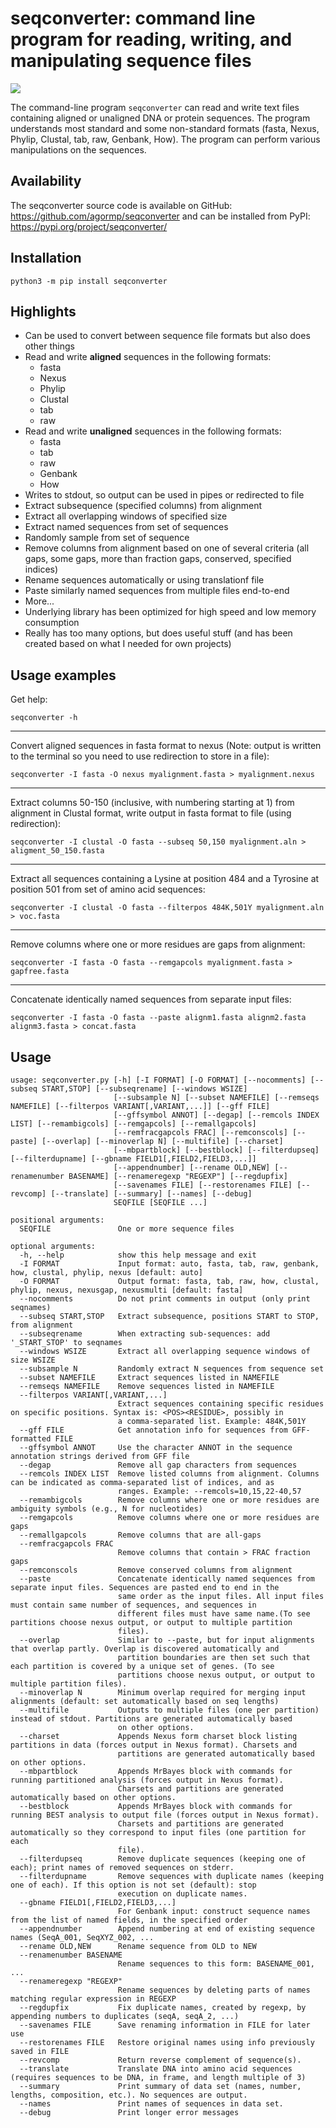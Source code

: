 # seqconverter: command line program for reading, writing, and manipulating sequence files

![](https://img.shields.io/badge/version-2.1.0-blue)

The command-line program `seqconverter` can read and write text files containing aligned or unaligned DNA or protein sequences. The program understands most standard and some non-standard formats (fasta, Nexus, Phylip, Clustal, tab, raw, Genbank, How). The program can perform various manipulations on the sequences.

## Availability

The seqconverter source code is available on GitHub: https://github.com/agormp/seqconverter and can be installed from PyPI: https://pypi.org/project/seqconverter/

## Installation

```
python3 -m pip install seqconverter
```

## Highlights

* Can be used to convert between sequence file formats but also does other things
* Read and write **aligned** sequences in the following formats:
	* fasta
	* Nexus
	* Phylip
	* Clustal
	* tab
	* raw
* Read and write **unaligned** sequences in the following formats:
	* fasta
	* tab
	* raw
	* Genbank
	* How
* Writes to stdout, so output can be used in pipes or redirected to file
* Extract subsequence (specified columns) from alignment
* Extract all overlapping windows of specified size
* Extract named sequences from set of sequences
* Randomly sample from set of sequence
* Remove columns from alignment based on one of several criteria (all gaps, some gaps, more than fraction gaps, conserved, specified indices)
* Rename sequences automatically or using translationf file
* Paste similarly named sequences from multiple files end-to-end
* More...
* Underlying library has been optimized for high speed and low memory consumption
* Really has too many options, but does useful stuff (and has been created based on what I needed for own projects)

## Usage examples

Get help:
```
seqconverter -h
```

----------------------------------------------------------------

Convert aligned sequences in fasta format to nexus (Note: output is written to the terminal so you need to use redirection to store in a file):
```
seqconverter -I fasta -O nexus myalignment.fasta > myalignment.nexus
```

----------------------------------------------------------------

Extract columns 50-150 (inclusive, with numbering starting at 1) from alignment in Clustal format, write output in fasta format to file (using redirection):
```
seqconverter -I clustal -O fasta --subseq 50,150 myalignment.aln > aligment_50_150.fasta
```

----------------------------------------------------------------

Extract all sequences containing a Lysine at position 484 and a Tyrosine at position 501 from set of amino acid sequences:
```
seqconverter -I clustal -O fasta --filterpos 484K,501Y myalignment.aln > voc.fasta
```

----------------------------------------------------------------

Remove columns where one or more residues are gaps from alignment:
```
seqconverter -I fasta -O fasta --remgapcols myalignment.fasta > gapfree.fasta
```

----------------------------------------------------------------

Concatenate identically named sequences from separate input files:
```
seqconverter -I fasta -O fasta --paste alignm1.fasta alignm2.fasta alignm3.fasta > concat.fasta
```


## Usage

```
usage: seqconverter.py [-h] [-I FORMAT] [-O FORMAT] [--nocomments] [--subseq START,STOP] [--subseqrename] [--windows WSIZE]
                       [--subsample N] [--subset NAMEFILE] [--remseqs NAMEFILE] [--filterpos VARIANT[,VARIANT,...]] [--gff FILE]
                       [--gffsymbol ANNOT] [--degap] [--remcols INDEX LIST] [--remambigcols] [--remgapcols] [--remallgapcols]
                       [--remfracgapcols FRAC] [--remconscols] [--paste] [--overlap] [--minoverlap N] [--multifile] [--charset]
                       [--mbpartblock] [--bestblock] [--filterdupseq] [--filterdupname] [--gbname FIELD1[,FIELD2,FIELD3,...]]
                       [--appendnumber] [--rename OLD,NEW] [--renamenumber BASENAME] [--renameregexp "REGEXP"] [--regdupfix]
                       [--savenames FILE] [--restorenames FILE] [--revcomp] [--translate] [--summary] [--names] [--debug]
                       SEQFILE [SEQFILE ...]

positional arguments:
  SEQFILE               One or more sequence files

optional arguments:
  -h, --help            show this help message and exit
  -I FORMAT             Input format: auto, fasta, tab, raw, genbank, how, clustal, phylip, nexus [default: auto]
  -O FORMAT             Output format: fasta, tab, raw, how, clustal, phylip, nexus, nexusgap, nexusmulti [default: fasta]
  --nocomments          Do not print comments in output (only print seqnames)
  --subseq START,STOP   Extract subsequence, positions START to STOP, from alignment
  --subseqrename        When extracting sub-sequences: add '_START_STOP' to seqnames
  --windows WSIZE       Extract all overlapping sequence windows of size WSIZE
  --subsample N         Randomly extract N sequences from sequence set
  --subset NAMEFILE     Extract sequences listed in NAMEFILE
  --remseqs NAMEFILE    Remove sequences listed in NAMEFILE
  --filterpos VARIANT[,VARIANT,...]
                        Extract sequences containing specific residues on specific positions. Syntax is: <POS><RESIDUE>, possibly in
                        a comma-separated list. Example: 484K,501Y
  --gff FILE            Get annotation info for sequences from GFF-formatted FILE
  --gffsymbol ANNOT     Use the character ANNOT in the sequence annotation strings derived from GFF file
  --degap               Remove all gap characters from sequences
  --remcols INDEX LIST  Remove listed columns from alignment. Columns can be indicated as comma-separated list of indices, and as
                        ranges. Example: --remcols=10,15,22-40,57
  --remambigcols        Remove columns where one or more residues are ambiguity symbols (e.g., N for nucleotides)
  --remgapcols          Remove columns where one or more residues are gaps
  --remallgapcols       Remove columns that are all-gaps
  --remfracgapcols FRAC
                        Remove columns that contain > FRAC fraction gaps
  --remconscols         Remove conserved columns from alignment
  --paste               Concatenate identically named sequences from separate input files. Sequences are pasted end to end in the
                        same order as the input files. All input files must contain same number of sequences, and sequences in
                        different files must have same name.(To see partitions choose nexus output, or output to multiple partition
                        files).
  --overlap             Similar to --paste, but for input alignments that overlap partly. Overlap is discovered automatically and
                        partition boundaries are then set such that each partition is covered by a unique set of genes. (To see
                        partitions choose nexus output, or output to multiple partition files).
  --minoverlap N        Minimum overlap required for merging input alignments (default: set automatically based on seq lengths)
  --multifile           Outputs to multiple files (one per partition) instead of stdout. Partitions are generated automatically based
                        on other options.
  --charset             Appends Nexus form charset block listing partitions in data (forces output in Nexus format). Charsets and
                        partitions are generated automatically based on other options.
  --mbpartblock         Appends MrBayes block with commands for running partitioned analysis (forces output in Nexus format).
                        Charsets and partitions are generated automatically based on other options.
  --bestblock           Appends MrBayes block with commands for running BEST analysis to output file (forces output in Nexus format).
                        Charsets and partitions are generated automatically so they correspond to input files (one partition for each
                        file).
  --filterdupseq        Remove duplicate sequences (keeping one of each); print names of removed sequences on stderr.
  --filterdupname       Remove sequences with duplicate names (keeping one of each). If this option is not set (default): stop
                        execution on duplicate names.
  --gbname FIELD1[,FIELD2,FIELD3,...]
                        For Genbank input: construct sequence names from the list of named fields, in the specified order
  --appendnumber        Append numbering at end of existing sequence names (SeqA_001, SeqXYZ_002, ...
  --rename OLD,NEW      Rename sequence from OLD to NEW
  --renamenumber BASENAME
                        Rename sequences to this form: BASENAME_001, ...
  --renameregexp "REGEXP"
                        Rename sequences by deleting parts of names matching regular expression in REGEXP
  --regdupfix           Fix duplicate names, created by regexp, by appending numbers to duplicates (seqA, seqA_2, ...)
  --savenames FILE      Save renaming information in FILE for later use
  --restorenames FILE   Restore original names using info previously saved in FILE
  --revcomp             Return reverse complement of sequence(s).
  --translate           Translate DNA into amino acid sequences (requires sequences to be DNA, in frame, and length multiple of 3)
  --summary             Print summary of data set (names, number, lengths, composition, etc.). No sequences are output.
  --names               Print names of sequences in data set.
  --debug               Print longer error messages
```


